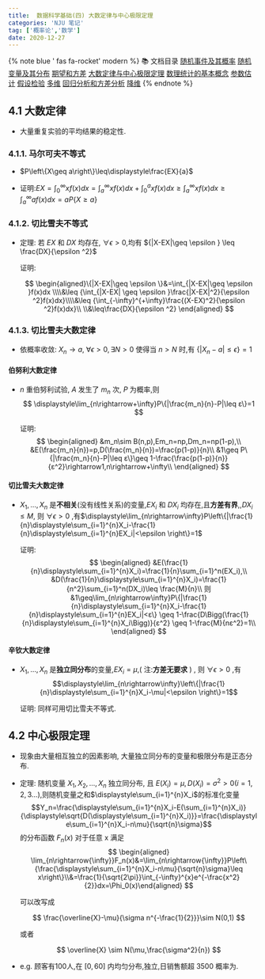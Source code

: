 ```yaml
---
title:  数据科学基础(四) 大数定律与中心极限定理
categories: 'NJU 笔记'
tag: ['概率论','数学']
date: 2020-12-27
---
```


{% note blue ' fas fa-rocket' modern %}
📚 文档目录
<a href="/2020/12/27/数据科学基础/数据科学基础_01">随机事件及其概率</a>
<a href="/2020/12/27/数据科学基础/数据科学基础_02">随机变量及其分布</a>
<a href="/2020/12/27/数据科学基础/数据科学基础_03">期望和方差</a>
<a href="/2020/12/27/数据科学基础/数据科学基础_04">大数定律与中心极限定理</a>
<a href="/2020/12/27/数据科学基础/数据科学基础_05">数理统计的基本概念</a>
<a href="/2020/12/27/数据科学基础/数据科学基础_06">参数估计</a>
<a href="/2020/12/27/数据科学基础/数据科学基础_07">假设检验</a>
<a href="/2020/12/27/数据科学基础/数据科学基础_08">多维</a>
<a href="/2020/12/27/数据科学基础/数据科学基础_09">回归分析和方差分析</a>
<a href="/2020/12/27/数据科学基础/数据科学基础_10">降维</a>
{% endnote %}



## 4.1 大数定律

+ 大量重复实验的平均结果的稳定性.

### 4.1.1. 马尔可夫不等式

+ $P\left\{X\geq a\right\}\leq\displaystyle\frac{EX}{a}$

+ 证明:$EX=\displaystyle\int_0^{\infty}xf(x)dx=\int_a^{\infty}xf(x)dx+\int_0^{a}xf(x)dx\geq\int_a^{\infty}xf(x)dx\geq\int_a^{\infty}af(x)dx=a P\left\{X\geq a\right\}$

### 4.1.2. 切比雪夫不等式

+ 定理: 若 $EX$ 和 $DX$ 均存在, $\forall \epsilon >0$,均有 ${|X-EX|\geq \epsilon } \leq \frac{DX}{\epsilon ^2}$

  证明:

  $$
  \begin{aligned}\{|X-EX|\geq \epsilon \}&=\int_{|X-EX|\geq \epsilon }f(x)dx \\\\&\leq {\int_{|X-EX|
   \geq \epsilon }\frac{|X-EX|^2}{\epsilon ^2}f(x)dx}\\\\&\leq {\int_{-\infty}^{+\infty}\frac{(X-EX)^2}{\epsilon ^2}f(x)dx}\\ \\&\leq\frac{DX}{\epsilon ^2}
   \end{aligned}
  $$

### 4.1.3. 切比雪夫大数定律

+ 依概率收敛: $X_n \rightarrow a$, $\forall \epsilon >0,∃ N>0$ 使得当 $n>N$ 时,有 $\left\{|X_n-a| \leq \epsilon \right\}=1$

####  伯努利大数定律

+ $n$ 重伯努利试验, $A$ 发生了 $m_n$ 次, $P$ 为概率,则 
  $$
  \displaystyle\lim_{n\rightarrow+\infty}P\{|\frac{m_n}{n}-P|\leq ε\}=1
  $$
  
  证明:
  $$
  \begin{aligned}
  &m_n\sim B(n,p),Em_n=np,Dm_n=np(1-p),\\
  &E(\frac{m_n}{n})=p,D(\frac{m_n}{n})=\frac{p(1-p)}{n}\\
  &1\geq P\{|\frac{m_n}{n}-P|\leq ε\}\geq 1-\frac{\frac{p(1-p)}{n}}{ε^2}\rightarrow1,n\rightarrow+\infty\\
  \end{aligned}
  $$

#### 切比雪夫大数定律

+ $X_1,...,X_n$ 是**不相关**(没有线性关系)的变量,$EX_i$ 和 $DX_i$ 均存在,且**方差有界**,,$DX_i \leq M$, 则 $\forall\epsilon >0$ ,有$\displaystyle\lim_{n\rightarrow\infty}P\left\{|\frac{1}{n}\displaystyle\sum_{i=1}^{n}X_i-\frac{1}{n}\displaystyle\sum_{i=1}^{n}EX_i|<\epsilon \right\}=1$

  证明:
  $$
  \begin{aligned}
    &E(\frac{1}{n}\displaystyle\sum_{i=1}^{n}X_i)=\frac{1}{n}\sum_{i=1}^n(EX_i),\\
    &D(\frac{1}{n}\displaystyle\sum_{i=1}^{n}X_i)=\frac{1}{n^2}\sum_{i=1}^n(DX_i)\leq \frac{M}{n}\\
    则&1\geq\lim_{n\rightarrow\infty}P\{|\frac{1}{n}\displaystyle\sum_{i=1}^{n}X_i-\frac{1}{n}\displaystyle\sum_{i=1}^{n}EX_i|<ε\} \geq 1-\frac{D\Bigg(\frac{1}{n}\displaystyle\sum_{i=1}^{n}X_i\Bigg)}{ε^2} \geq 1-\frac{M}{nε^2}=1\\
    \end{aligned}
  $$

#### 辛钦大数定律

+ $X_1,...,X_n$ 是**独立同分布**的变量,$EX_i=\mu$,( 注:**方差无要求** ) , 则 $\forall\epsilon >0$ ,有$$\displaystyle\lim_{n\rightarrow\infty}\left\{|\frac{1}{n}\displaystyle\sum_{i=1}^{n}X_i-\mu|<\epsilon \right\}=1$$

  证明: 同样可用切比雪夫不等式.

## 4.2 中心极限定理

+ 现象由大量相互独立的因素影响, 大量独立同分布的变量和极限分布是正态分布.

+ 定理: 随机变量 $X_1, X_2,...,X_n$ 独立同分布, 且 $E(X_i)=\mu,D(X_i)=\sigma^2>0(i=1,2,3...),$则随机变量之和$\displaystyle\sum_{i=1}^{n}X_i$的标准化变量
  $$Y_n=\frac{\displaystyle\sum_{i=1}^{n}X_i-E(\sum_{i=1}^{n}X_i)}{\displaystyle\sqrt{D(\displaystyle\sum_{i=1}^{n}X_i)}}=\frac{\displaystyle\sum_{i=1}^{n}X_i-n\mu}{\sqrt{n}\sigma}$$ 
  的分布函数 $F_n(x)$ 对于任意 x 满足
  $$
  \begin{aligned}
  \lim_{n\rightarrow{\infty}}F_n(x)&=\lim_{n\rightarrow{\infty}}P\left\{\frac{\displaystyle\sum_{i=1}^{n}X_i-n\mu}{\sqrt{n}\sigma}\leq x\right\}\\&=\frac{1}{\sqrt{2\pi}}\int_{-\infty}^{x}e^{-\frac{x^2}{2}}dx=\Phi_0(x)\end{aligned}
  $$
  
  
  可以改写成
  
  $$
  \frac{\overline{X}-\mu}{\sigma n^{-\frac{1}{2}}}\sim N(0,1)
  $$
  
  或者
  
  $$
  \overline{X} \sim N(\mu,\frac{\sigma^2}{n})
  $$
  
+ e.g. 顾客有$100$人,在 $[0,60]$ 内均匀分布,独立,日销售额超 3500 概率为.


